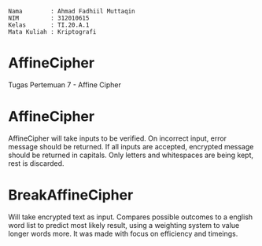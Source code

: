 ```
Nama        : Ahmad Fadhiil Muttaqin
NIM         : 312010615
Kelas       : TI.20.A.1
Mata Kuliah : Kriptografi
```

# AffineCipher
Tugas Pertemuan 7 - Affine Cipher

# AffineCipher
AffineCipher will take inputs to be verified. On incorrect input, error message should be returned. If all inputs are accepted, encrypted message should be returned in capitals. Only letters and whitespaces are being kept, rest is discarded.

# BreakAffineCipher
Will take encrypted text as input. Compares possible outcomes to a english word list to predict most likely result, using a weighting system to value longer words more. It was made with focus on efficiency and timeings.

